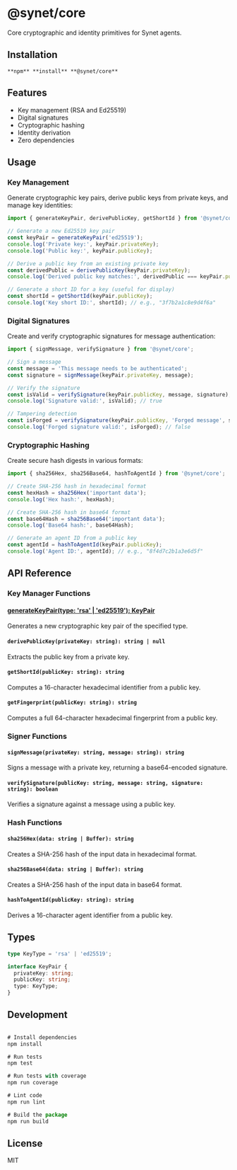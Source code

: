 # @synet/core

Core cryptographic and identity primitives for Synet agents.

## Installation
```
**npm** **install** **@synet/core**
```
## Features

* Key management (RSA and Ed25519)
* Digital signatures
* Cryptographic hashing
* Identity derivation
* Zero dependencies

## Usage

### Key Management

Generate cryptographic key pairs, derive public keys from private keys, and manage key identities:

```typescript
import { generateKeyPair, derivePublicKey, getShortId } from '@synet/core';

// Generate a new Ed25519 key pair
const keyPair = generateKeyPair('ed25519');
console.log('Private key:', keyPair.privateKey);
console.log('Public key:', keyPair.publicKey);

// Derive a public key from an existing private key
const derivedPublic = derivePublicKey(keyPair.privateKey);
console.log('Derived public key matches:', derivedPublic === keyPair.publicKey);

// Generate a short ID for a key (useful for display)
const shortId = getShortId(keyPair.publicKey);
console.log('Key short ID:', shortId); // e.g., "3f7b2a1c8e9d4f6a"
```

### Digital Signatures

Create and verify cryptographic signatures for message authentication:

```typescript
import { signMessage, verifySignature } from '@synet/core';

// Sign a message
const message = 'This message needs to be authenticated';
const signature = signMessage(keyPair.privateKey, message);

// Verify the signature
const isValid = verifySignature(keyPair.publicKey, message, signature);
console.log('Signature valid:', isValid); // true

// Tampering detection
const isForged = verifySignature(keyPair.publicKey, 'Forged message', signature);
console.log('Forged signature valid:', isForged); // false
```
### Cryptographic Hashing

Create secure hash digests in various formats:

```typescript
import { sha256Hex, sha256Base64, hashToAgentId } from '@synet/core';

// Create SHA-256 hash in hexadecimal format
const hexHash = sha256Hex('important data');
console.log('Hex hash:', hexHash);

// Create SHA-256 hash in base64 format
const base64Hash = sha256Base64('important data');
console.log('Base64 hash:', base64Hash);

// Generate an agent ID from a public key
const agentId = hashToAgentId(keyPair.publicKey);
console.log('Agent ID:', agentId); // e.g., "8f4d7c2b1a3e6d5f"
```

## API Reference

### Key Manager Functions

#### [generateKeyPair(type: &#39;rsa&#39; | &#39;ed25519&#39;): KeyPair](vscode-file://vscode-app/Applications/Visual%20Studio%20Code.app/Contents/Resources/app/out/vs/code/electron-sandbox/workbench/workbench.html)

Generates a new cryptographic key pair of the specified type.

#### `derivePublicKey(privateKey: string): string | null`

Extracts the public key from a private key.

#### `getShortId(publicKey: string): string`

Computes a 16-character hexadecimal identifier from a public key.

#### `getFingerprint(publicKey: string): string`

Computes a full 64-character hexadecimal fingerprint from a public key.

### Signer Functions

#### `signMessage(privateKey: string, message: string): string`

Signs a message with a private key, returning a base64-encoded signature.

#### `verifySignature(publicKey: string, message: string, signature: string): boolean`

Verifies a signature against a message using a public key.

### Hash Functions

#### `sha256Hex(data: string | Buffer): string`

Creates a SHA-256 hash of the input data in hexadecimal format.

#### `sha256Base64(data: string | Buffer): string`

Creates a SHA-256 hash of the input data in base64 format.

#### `hashToAgentId(publicKey: string): string`

Derives a 16-character agent identifier from a public key.

## Types

```typescript
type KeyType = 'rsa' | 'ed25519';

interface KeyPair {
  privateKey: string;
  publicKey: string;
  type: KeyType;
}
```

## Development

```typescript

# Install dependencies
npm install

# Run tests
npm test

# Run tests with coverage
npm run coverage

# Lint code
npm run lint

# Build the package
npm run build

```

## License

MIT
